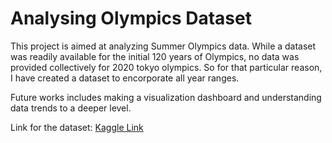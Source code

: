 # Analysing Olympics Dataset
 
This project is aimed at analyzing Summer Olympics data. While a dataset was readily available for the initial 120 years of Olympics, no data was provided collectively for 2020 tokyo olympics. 
So for that particular reason, I have created a dataset to encorporate all year ranges. 

Future works includes making a visualization dashboard and understanding data trends to a deeper level. 

Link for the dataset: [Kaggle Link](https://www.kaggle.com/datasets/fearsomejockey/olympics-dataset-2020-tokyo-dataset)
